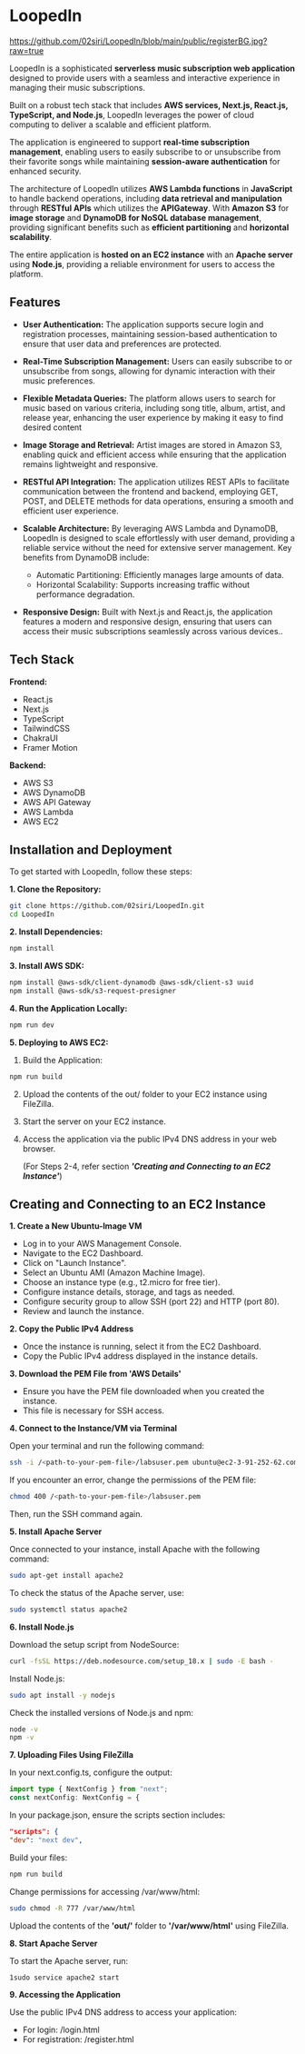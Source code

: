 
# LoopedIn
https://github.com/02siri/LoopedIn/blob/main/public/registerBG.jpg?raw=true

LoopedIn is a sophisticated **serverless music subscription web application** designed to provide users with a seamless and interactive experience in managing their music subscriptions. 

Built on a robust tech stack that includes **AWS services, Next.js, React.js, TypeScript, and Node.js**, LoopedIn leverages the power of cloud computing to deliver a scalable and efficient platform. 

The application is engineered to support **real-time subscription management**, enabling users to easily subscribe to or unsubscribe from their favorite songs while maintaining **session-aware authentication** for enhanced security.

The architecture of LoopedIn utilizes **AWS Lambda functions** in **JavaScript** to handle backend operations, including **data retrieval and manipulation** through **RESTful APIs** which utilizes the **APIGateway**. With **Amazon S3** for **image storage** and **DynamoDB for NoSQL database management**, providing significant benefits such as **efficient partitioning** and **horizontal scalability**. 

The entire application is **hosted on an EC2 instance** with an **Apache server** using **Node.js**, providing a reliable environment for users to access the platform.
## Features

- **User Authentication:** The application supports secure login and registration processes, maintaining session-based authentication to ensure that user data and preferences are protected.
- **Real-Time Subscription Management:** Users can easily subscribe to or unsubscribe from songs, allowing for dynamic interaction with their music preferences.
- **Flexible Metadata Queries:** The platform allows users to search for music based on various criteria, including song title, album, artist, and release year, enhancing the user experience by making it easy to find desired content
- **Image Storage and Retrieval:** Artist images are stored in Amazon S3, enabling quick and efficient access while ensuring that the application remains lightweight and responsive.
- **RESTful API Integration:** The application utilizes REST APIs to facilitate communication between the frontend and backend, employing GET, POST, and DELETE methods for data operations, ensuring a smooth and efficient user experience.
- **Scalable Architecture:** By leveraging AWS Lambda and DynamoDB, LoopedIn is designed to scale effortlessly with user demand, providing a reliable service without the need for extensive server management. Key benefits from DynamoDB include:

    - Automatic Partitioning: Efficiently manages large amounts of data.
    - Horizontal Scalability: Supports increasing traffic without performance degradation.
    
- **Responsive Design:** Built with Next.js and React.js, the application features a modern and responsive design, ensuring that users can access their music subscriptions seamlessly across various devices..

## Tech Stack

**Frontend:** 
 - React.js
 - Next.js
 - TypeScript
 - TailwindCSS
 - ChakraUI
 - Framer Motion

**Backend:** 
- AWS S3
- AWS DynamoDB
- AWS API Gateway
- AWS Lambda
- AWS EC2


## Installation and Deployment

To get started with LoopedIn, follow these steps:

**1. Clone the Repository:**

```bash
git clone https://github.com/02siri/LoopedIn.git
cd LoopedIn
```
**2. Install Dependencies:**

```bash
npm install
```
**3. Install AWS SDK:**

```bash
npm install @aws-sdk/client-dynamodb @aws-sdk/client-s3 uuid
npm install @aws-sdk/s3-request-presigner
```
**4. Run the Application Locally:**

```bash
npm run dev
```
**5. Deploying to AWS EC2:**

1. Build the Application:
```bash
npm run build
```
2. Upload the contents of the out/ folder to your EC2 instance using FileZilla.
3. Start the server on your EC2 instance. 
4. Access the application via the public IPv4 DNS address in your web browser.

    (For Steps 2-4, refer section ***'Creating and Connecting to an EC2 Instance'***)

## Creating and Connecting to an EC2 Instance

**1. Create a New Ubuntu-Image VM**

- Log in to your AWS Management Console.
- Navigate to the EC2 Dashboard.
- Click on "Launch Instance".
- Select an Ubuntu AMI (Amazon Machine Image).
- Choose an instance type (e.g., t2.micro for free tier).
- Configure instance details, storage, and tags as needed.
- Configure security group to allow SSH (port 22) and HTTP (port 80).
- Review and launch the instance.

**2. Copy the Public IPv4 Address**

- Once the instance is running, select it from the EC2 Dashboard.
- Copy the Public IPv4 address displayed in the instance details.

**3. Download the PEM File from 'AWS Details'**

- Ensure you have the PEM file downloaded when you created the instance.
- This file is necessary for SSH access.

**4. Connect to the Instance/VM via Terminal**

Open your terminal and run the following command:

```bash
ssh -i /<path-to-your-pem-file>/labsuser.pem ubuntu@ec2-3-91-252-62.compute-1.amazonaws.com
```

If you encounter an error, change the permissions of the PEM file:

```bash
chmod 400 /<path-to-your-pem-file>/labsuser.pem
```

Then, run the SSH command again.

**5. Install Apache Server**

Once connected to your instance, install Apache with the following command:

```bash
sudo apt-get install apache2
```

To check the status of the Apache server, use:

```bash
sudo systemctl status apache2
```

**6. Install Node.js**

Download the setup script from NodeSource:

```bash
curl -fsSL https://deb.nodesource.com/setup_18.x | sudo -E bash -
```

Install Node.js:

```bash
sudo apt install -y nodejs
```

Check the installed versions of Node.js and npm:

```bash
node -v
npm -v
```

**7. Uploading Files Using FileZilla**

In your next.config.ts, configure the output:

```typescript
import type { NextConfig } from "next";
const nextConfig: NextConfig = {
```

In your package.json, ensure the scripts section includes:

```json
"scripts": {
"dev": "next dev",
```
Build your files:

```bash
npm run build
```
Change permissions for accessing /var/www/html:

```bash
sudo chmod -R 777 /var/www/html
```

Upload the contents of the **'out/'** folder to **'/var/www/html'** using FileZilla.

**8. Start Apache Server**

To start the Apache server, run:

```bash
1sudo service apache2 start
```

**9. Accessing the Application**

Use the public IPv4 DNS address to access your application:

- For login: <public-ipv4-address>/login.html
- For registration: <public-ipv4-address>/register.html
